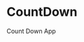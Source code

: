 # CountDown
 Count Down App
      
              
                                                                         
                                                                                      
                                                                                           
                                                                                
                                                                
                                           
                        
                   
    
 
   
